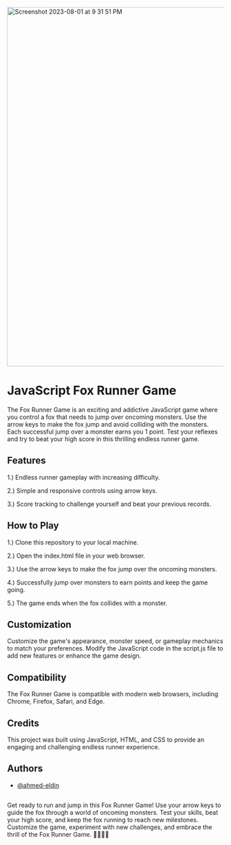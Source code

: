 
<img width="834" alt="Screenshot 2023-08-01 at 9 31 51 PM" src="https://github.com/ahmed-eldin/fox-runner-game-js/assets/111728755/adc1555e-231b-4e31-84a7-19e77c4712fc">


# JavaScript Fox Runner Game


The Fox Runner Game is an exciting and addictive JavaScript game where you control a fox that needs to jump over oncoming monsters. Use the arrow keys to make the fox jump and avoid colliding with the monsters. Each successful jump over a monster earns you 1 point. Test your reflexes and try to beat your high score in this thrilling endless runner game.
## Features

1.) Endless runner gameplay with increasing difficulty.

2.) Simple and responsive controls using arrow keys.

3.) Score tracking to challenge yourself and beat your previous records.

## How to Play

1.) Clone this repository to your local machine.

2.) Open the index.html file in your web browser.

3.) Use the arrow keys to make the fox jump over the oncoming monsters.

4.) Successfully jump over monsters to earn points and keep the game going.

5.) The game ends when the fox collides with a monster.
## Customization

Customize the game's appearance, monster speed, or gameplay mechanics to match your preferences. Modify the JavaScript code in the script.js file to add new features or enhance the game design.
## Compatibility

The Fox Runner Game is compatible with modern web browsers, including Chrome, Firefox, Safari, and Edge.
## Credits

This project was built using JavaScript, HTML, and CSS to provide an engaging and challenging endless runner experience.
## Authors

- [@ahmed-eldin](https://www.github.com/ahmed-eldin)

##  

Get ready to run and jump in this Fox Runner Game! Use your arrow keys to guide the fox through a world of oncoming monsters. Test your skills, beat your high score, and keep the fox running to reach new milestones. Customize the game, experiment with new challenges, and embrace the thrill of the Fox Runner Game. 🦊🏃‍♂️🌟

